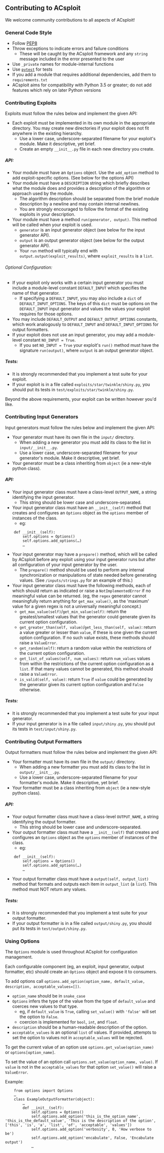 Contributing to ACsploit
------------------------
We welcome community contributions to all aspects of ACsploit!

### General Code Style

- Follow [PEP8](http://pep8.org)
- Throw exceptions to indicate errors and failure conditions
  - These will be caught by the ACsploit framework and any `string` message included in the error presented to the user
- Use `_private` names for module-internal functions
- Use [`pytest`](https://docs.pytest.org/en/latest/) for tests
- If you add a module that requires additional dependencies, add them to `requirements.txt`
- ACsploit aims for compatibility with Python 3.5 or greater; do not add features which rely on later Python versions


### Contributing Exploits

Exploits must follow the rules below and implement the given API:

- Each exploit must be implemented in its own module in the appropriate directory. You may create new directories if your exploit does not fit anywhere in the existing hierarchy.
  - Use a lower case, underscore-separated filename for your exploit's module. Make it descriptive, yet brief.
  - Create an empty `__init__.py` file in each new directory you create.

##### API:
- Your module must have an `Options` object. Use the `add_option` method to add exploit-specific options. (See below for the options API)
- Your module must have a `DESCRIPTION` string which briefly describes what the module does and provides a description of the algorithm or approach used by the module.
  - The algorithm description should be separated from the brief module description by a newline and may contain internal newlines. 
  - You are strongly encouraged to follow the format of the existing exploits in your description.
- Your module must have a method `run(generator, output)`. This method will be called when your exploit is used.
  - `generator` is an input generator object (see below for the input generator API).
  - `output` is an output generator object (see below for the output generator API).
  - Your `run` method will typically end with `output.output(exploit_results)`, where `exploit_results` is a `list`.

###### Optional Configuration:
- If your exploit only works with a certain input generator you must include a module-level constant `DEFAULT_INPUT` which specifies the name of that generator.
  - If specifying a `DEFAULT_INPUT`, you may also include a `dict` of `DEFAULT_INPUT_OPTIONS`. The keys of this `dict` must be options on the `DEFAULT_INPUT` input generator and values the values your exploit requires for those options.
- You may include `DEFAULT_OUTPUT` and `DEFAULT_OUTPUT_OPTIONS` constants, which work analogously to `DEFAULT_INPUT` and `DEFAULT_INPUT_OPTIONS` for output formatters.
- If your exploit does not use an input generator, you may add a module-level constant `NO_INPUT = True`.
  - If you set `NO_INPUT = True` your exploit's  `run()` method must have the signature `run(output)`, where `output` is an output generator object.

##### Tests:
- It is strongly recommended that you implement a test suite for your exploit.
- If your exploit is in a file called `exploits/star/twinkle/shiny.py`, you should put its tests in `test/exploits/star/twinkle/shiny.py`.

Beyond the above requirements, your exploit can be written however you'd like.

### Contributing Input Generators

Input generators must follow the rules below and implement the given API:

- Your generator must have its own file in the `input/` directory.
  - When adding a new generator you must add its class to the list in `input/__init__.py`.
  - Use a lower case, underscore-separated filename for your generator's module. Make it descriptive, yet brief.
- Your generator must be a class inheriting from `object` (ie a new-style python class).

##### API:
- Your input generator class must have a class-level `OUTPUT_NAME`, a string identifying the input generator.
  - This string should be lower case and underscore-separated.
- Your input generator class must have an `__init__(self)` method that creates and configures an `Options` object as the `options` member of instances of the class.
  - eg:

```
	def __init__(self):
   		self.options = Options()
   		self.options.add_options(…)
   		…
```
- Your input generator may have a `prepare()` method, which will be called by ACsploit before any exploit using your input generator runs but after all configuration of your input generator by the user.
  - The `prepare()` method should be used to perform any internal synchronization or manipulations of state needed before generating values. (See `/inputs/strings.py` for an example of this.)
- Your input generator class must have the following methods, each of which should return as indicated or raise a `NotImplementedError` if no meaningful value can be returned. (eg, the `regex` generator cannot meaningfully return anything for `get_max_value()`, as the 'maximum' value for a given regex is not a universally meaningful concept.)
  - `get_max_value(self)`/`get_min_value(self)`: return the greatest/smallest values that the generator could generate given its current option configuration.
  - `get_greater_than(self, value)`/`get_less_than(self, value)`: return a value greater or lesser than `value`, if these is one given the current option configuration. If no such value exists, these methods should raise a `ValueError`.
  - `get_random(self)`: return a random value within the restrictions of the current option configuration.
  - `get_list_of_values(self, num_values)`: return `num_values` values from within the restrictions of the current option configuration as a `list`. If that many values cannot be generated, this method should raise a `ValueError`.
  - `is_valid(self, value)`: return `True` if `value` could be generated by the generator given its current option configuration and `False` otherwise.

##### Tests:
- It is strongly recommended that you implement a test suite for your input generator.
- If your input generator is in a file called `input/shiny.py`, you should put its tests in `test/input/shiny.py`.

### Contributing Output Formatters

Output formatters must follow the rules below and implement the given API:

- Your formatter must have its own file in the `output/` directory.
  - When adding a new formatter you must add its class to the list in `output/__init__.py`.
  - Use a lower case, underscore-separated filename for your formatter's module. Make it descriptive, yet brief.
- Your formatter must be a class inheriting from `object` (ie a new-style python class).

##### API:
- Your output formatter class must have a class-level `OUTPUT_NAME`, a string identifying the output formatter.
  - This string should be lower case and underscore-separated.
- Your output formatter class must have a `__init__(self)` that creates and configures an `Options` object as the `options` member of instances of the class.
  - eg:

```
	def __init__(self):
   		self.options = Options()
   		self.options.add_options(…)
   		…
```
- Your output formatter class must have a `output(self, output_list)` method that formats and outputs each item in `output_list` (a `list`). This method must NOT return any values.

##### Tests:
- It is strongly recommended that you implement a test suite for your output formatter.
- If your output formatter is in a file called `output/shiny.py`, you should put its tests in `test/output/shiny.py`.

### Using Options

The `Options` module is used throughout ACsploit for configuration management.

Each configurable component (eg, an exploit, input generator, output formatter, etc) should create an `Options` object and expose it to consumers.

To add options call `options.add_option(option_name, default_value, description, acceptable_values=[])`.

- `option_name` should be in `snake_case`
- `Options` infers the type of the value from the type of `default_value` and coerces new values to that type.
  - eg, if `default_value` is `True`, calling `set_value()` with `'false'` will set the option to `False`.
  - coercion is implemented for `bool`, `int`, and `float`.
- `description` should be a human-readable description of the option.
- `acceptable_values` is an optional `list` of values. If provided, attempts to set the option to values not in `acceptable_values` will be rejected.

To get the current value of an option use `options.get_value(option_name)` or `options[option_name]`.

To set the value of an option call `options.set_value(option_name, value)`. If `value` is not in the `acceptable_values` for that option `set_value()` will raise a `ValueError`.

Example:

```
	from options import Options
	…
	class ExampleOutputFormatter(object):
		…
		def __init__(self):
			self.options = Options()
			self.options.add_option('this_is_the_option_name', 'this_is_the_default_value', 'This is the description of the option', ['this', 'is', 'a', 'list', 'of', 'acceptable', 'values'])
			self.options.add_option('verbosity', 0, 'How verbose to be')
			self.options.add_option('encabulate', False, 'Encabulate output')
			…
```